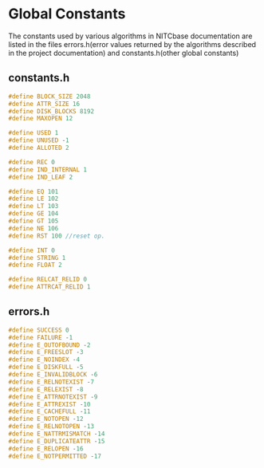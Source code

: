 # Global Constants

The constants used by various algorithms in NITCbase documentation are listed in the files errors.h(error values returned by the algorithms described in the project documentation) and constants.h(other global constants)

## constants.h
```cpp
#define BLOCK_SIZE 2048
#define ATTR_SIZE 16
#define DISK_BLOCKS 8192
#define MAXOPEN 12

#define USED 1 
#define UNUSED -1
#define ALLOTED 2

#define REC 0
#define IND_INTERNAL 1
#define IND_LEAF 2

#define EQ 101
#define LE 102
#define LT 103
#define GE 104
#define GT 105
#define NE 106
#define RST 100 //reset op.

#define INT 0
#define STRING 1
#define FLOAT 2

#define RELCAT_RELID 0
#define ATTRCAT_RELID 1
```

## errors.h

```cpp
#define SUCCESS 0
#define FAILURE -1
#define E_OUTOFBOUND -2
#define E_FREESLOT -3
#define E_NOINDEX -4
#define E_DISKFULL -5
#define E_INVALIDBLOCK -6
#define E_RELNOTEXIST -7
#define E_RELEXIST -8
#define E_ATTRNOTEXIST -9
#define E_ATTREXIST -10
#define E_CACHEFULL -11
#define E_NOTOPEN -12
#define E_RELNOTOPEN -13
#define E_NATTRMISMATCH -14
#define E_DUPLICATEATTR -15
#define E_RELOPEN -16
#define E_NOTPERMITTED -17
```
